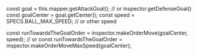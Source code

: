 const goal = this.mapper.getAttackGoal(); // or inspector.getDefenseGoal()
const goalCenter  = goal.getCenter();
const speed = SPECS.BALL_MAX_SPEED; // or other speed

const runTowardsTheGoalOrder = inspector.makeOrderMove(goalCenter, speed);
// or
const runTowardsTheGoalOrder = inspector.makeOrderMoveMaxSpeed(goalCenter);